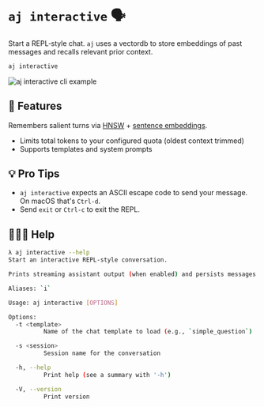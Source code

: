 # `aj interactive` 🗣️

Start a REPL‑style chat. `aj` uses a vectordb to store embeddings of past messages and recalls relevant prior context.

```bash
aj interactive
```

![aj interactive cli example](./aj_interactive.gif)

## 🧠 Features
Remembers salient turns via [HNSW](https://github.com/rust-cv/hnsw) + [sentence embeddings](https://github.com/guillaume-be/rust-bert).
- Limits total tokens to your configured quota (oldest context trimmed)
- Supports templates and system prompts

## 💡 Pro Tips
- `aj interactive` expects an ASCII escape code to send your message. On macOS that's `Ctrl-d`.
- Send `exit` or `Ctrl-c` to exit the REPL.

## 🙋🏻‍♀️ Help
```bash
λ aj interactive --help
Start an interactive REPL-style conversation.

Prints streaming assistant output (when enabled) and persists messages if a session name is configured by the application.

Aliases: `i`

Usage: aj interactive [OPTIONS]

Options:
  -t <template>
          Name of the chat template to load (e.g., `simple_question`)

  -s <session>
          Session name for the conversation

  -h, --help
          Print help (see a summary with '-h')

  -V, --version
          Print version
```